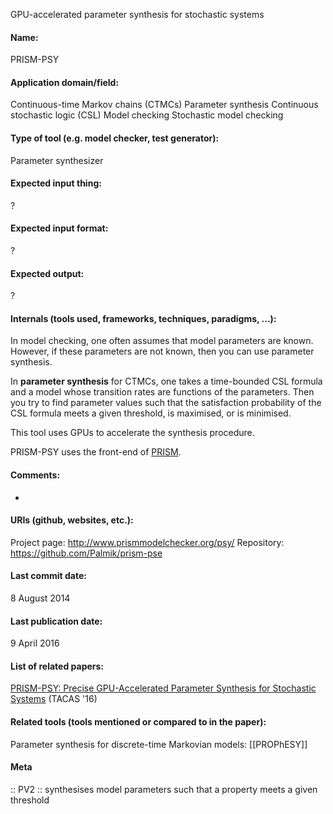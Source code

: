 GPU-accelerated parameter synthesis for stochastic systems

#### Name:
PRISM-PSY

#### Application domain/field:
Continuous-time Markov chains (CTMCs)
Parameter synthesis
Continuous stochastic logic (CSL)
Model checking
Stochastic model checking

#### Type of tool (e.g. model checker, test generator):
Parameter synthesizer

#### Expected input thing:
?

#### Expected input format:
?

#### Expected output:
?

#### Internals (tools used, frameworks, techniques, paradigms, ...):
In model checking, one often assumes that model parameters are known. However, if these parameters are not known, then you can use parameter synthesis.

In **parameter synthesis** for CTMCs, one takes a time-bounded CSL formula and a model whose transition rates are functions of the parameters. Then you try to find parameter values such that the satisfaction probability of the CSL formula meets a given threshold, is maximised, or is minimised.

This tool uses GPUs to accelerate the synthesis procedure.

PRISM-PSY uses the front-end of [PRISM](Checkers/PRISM.md).

#### Comments:
-

#### URIs (github, websites, etc.):
Project page: http://www.prismmodelchecker.org/psy/
Repository: https://github.com/Palmik/prism-pse

#### Last commit date:
8 August 2014

#### Last publication date:
9 April 2016

#### List of related papers:
[PRISM-PSY: Precise GPU-Accelerated Parameter Synthesis for Stochastic Systems](https://doi.org/10.1007/978-3-662-49674-9_21) (TACAS '16)

#### Related tools (tools mentioned or compared to in the paper):
Parameter synthesis for discrete-time Markovian models: [[PROPhESY]]

#### Meta
:: PV2 :: synthesises model parameters such that a property meets a given threshold